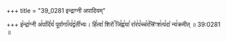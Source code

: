 +++
title = "39_0281 इन्द्राग्नी अपादियम्"

+++
इ꣡न्द्रा꣢ग्नी अ꣣पा꣢दि꣣यं꣡ पूर्वागा꣢꣯त्प꣣द्व꣡ती꣢भ्यः। हि꣣त्वा꣡ शिरो꣢꣯ जि꣣ह्व꣢या꣣ रा꣡र꣢प꣣च्च꣡र꣢त्त्रि꣣ꣳश꣢त्प꣣दा꣡ न्य꣢क्रमीत् ॥ 39:0281 ॥